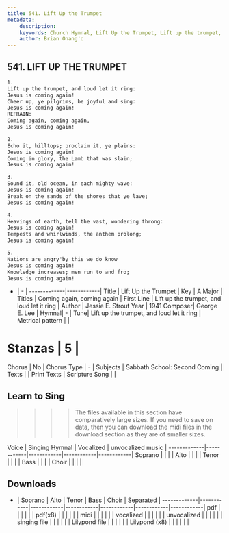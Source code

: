 ```yaml
---
title: 541. Lift Up the Trumpet
metadata:
    description: 
    keywords: Church Hymnal, Lift Up the Trumpet, Lift up the trumpet, and loud let it ring, Coming again, coming again
    author: Brian Onang'o
---
```



## 541. LIFT UP THE TRUMPET

```txt
1.
Lift up the trumpet, and loud let it ring: 
Jesus is coming again! 
Cheer up, ye pilgrims, be joyful and sing: 
Jesus is coming again! 
REFRAIN:
Coming again, coming again, 
Jesus is coming again! 

2.
Echo it, hilltops; proclaim it, ye plains: 
Jesus is coming again! 
Coming in glory, the Lamb that was slain; 
Jesus is coming again! 

3.
Sound it, old ocean, in each mighty wave: 
Jesus is coming again! 
Break on the sands of the shores that ye lave; 
Jesus is coming again! 

4.
Heavings of earth, tell the vast, wondering throng: 
Jesus is coming again! 
Tempests and whirlwinds, the anthem prolong; 
Jesus is coming again! 

5.
Nations are angry'by this we do know 
Jesus is coming again! 
Knowledge increases; men run to and fro; 
Jesus is coming again!
```

- |   -  |
-------------|------------|
Title | Lift Up the Trumpet |
Key | A Major |
Titles | Coming again, coming again |
First Line | Lift up the trumpet, and loud let it ring |
Author | Jessie E. Strout
Year | 1941
Composer| George E. Lee |
Hymnal|  - |
Tune| Lift up the trumpet, and loud let it ring |
Metrical pattern | |
# Stanzas | 5 |
Chorus | No |
Chorus Type | - |
Subjects | Sabbath School: Second Coming |
Texts |  |
Print Texts | 
Scripture Song |  |
  
## Learn to Sing

>>>> The files available in this section have comparatively large sizes. If you need to save on data, then you can download the midi files in the download section as they are of smaller sizes.

Voice |  Singing Hymnal | Vocalized | unvocalized music |
-------------|------------|------------|------------|------------|
Soprano | | | |
Alto | | | |
Tenor | | | |
Bass | | | |
Choir | | | |

## Downloads

- |  Soprano | Alto | Tenor | Bass | Choir | Separated |
-------------|------------|------------|------------|------------|------------|------------|
pdf | | | | | |
pdf(x8) | | | | | |
midi | | | | | |
vocalized | | | | | |
unvocalized | | | | | |
singing file | | | | | |
Lilypond file | | | | | |
Lilypond (x8) | | | | | |
  